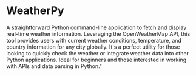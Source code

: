 # WeatherPy
 A straightforward Python command-line application to fetch and display real-time weather information. Leveraging the OpenWeatherMap API, this tool provides users with current weather conditions, temperature, and country information for any city globally. It's a perfect utility for those looking to quickly check the weather or integrate weather data into other Python applications. Ideal for beginners and those interested in working with APIs and data parsing in Python."
